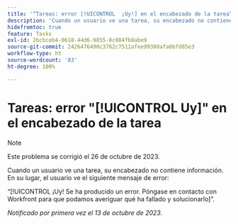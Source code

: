```yaml
---
title: '“Tareas: error [!UICONTROL  ¡Uy!] en el encabezado de la tarea”'
description: 'Cuando un usuario ve una tarea, su encabezado no contiene información. En su lugar, el usuario ve el mensaje: ¡Uy!'
hidefromtoc: true
feature: Tasks
exl-id: 2bcbceb4-0618-44d6-9855-8c084fb8abe9
source-git-commit: 2426476490c3762c7511afee99380afa0bfd85e3
workflow-type: ht
source-wordcount: '83'
ht-degree: 100%

---
```


# Tareas: error &quot;[!UICONTROL Uy]&quot; en el encabezado de la tarea

>[!NOTE]
>
>Este problema se corrigió el 26 de octubre de 2023.

Cuando un usuario ve una tarea, su encabezado no contiene información. En su lugar, el usuario ve el siguiente mensaje de error:

“[!UICONTROL ¡Uy! Se ha producido un error. Póngase en contacto con Workfront para que podamos averiguar qué ha fallado y solucionarlo]”.


_Notificado por primera vez el 13 de octubre de 2023._
